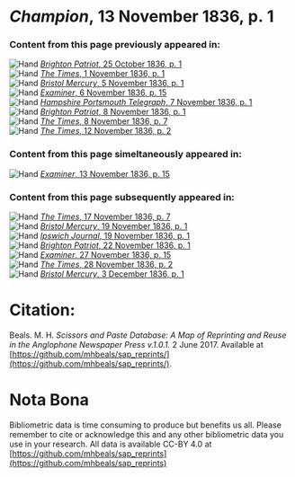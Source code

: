# *Champion*, 13 November 1836, p. 1  
  
### Content from this page previously appeared in:  
![Hand](http://scissorsandpaste.net/wp-content/uploads/2017/06/smallhandpointer.png) [*Brighton Patriot*, 25 October 1836, p. 1](https://mhbeals.github.io/sap_html/Brighton-Patriot/Brighton-Patriot-25-October-1836-p-1)  
![Hand](http://scissorsandpaste.net/wp-content/uploads/2017/06/smallhandpointer.png) [*The Times*, 1 November 1836, p. 1](https://mhbeals.github.io/sap_html/The-Times/The-Times-1-November-1836-p-1)  
![Hand](http://scissorsandpaste.net/wp-content/uploads/2017/06/smallhandpointer.png) [*Bristol Mercury*, 5 November 1836, p. 1](https://mhbeals.github.io/sap_html/Bristol-Mercury/Bristol-Mercury-5-November-1836-p-1)  
![Hand](http://scissorsandpaste.net/wp-content/uploads/2017/06/smallhandpointer.png) [*Examiner*, 6 November 1836, p. 15](https://mhbeals.github.io/sap_html/Examiner/Examiner-6-November-1836-p-15)  
![Hand](http://scissorsandpaste.net/wp-content/uploads/2017/06/smallhandpointer.png) [*Hampshire Portsmouth Telegraph*, 7 November 1836, p. 1](https://mhbeals.github.io/sap_html/Hampshire-Portsmouth-Telegraph/Hampshire-Portsmouth-Telegraph-7-November-1836-p-1)  
![Hand](http://scissorsandpaste.net/wp-content/uploads/2017/06/smallhandpointer.png) [*Brighton Patriot*, 8 November 1836, p. 1](https://mhbeals.github.io/sap_html/Brighton-Patriot/Brighton-Patriot-8-November-1836-p-1)  
![Hand](http://scissorsandpaste.net/wp-content/uploads/2017/06/smallhandpointer.png) [*The Times*, 8 November 1836, p. 7](https://mhbeals.github.io/sap_html/The-Times/The-Times-8-November-1836-p-7)  
![Hand](http://scissorsandpaste.net/wp-content/uploads/2017/06/smallhandpointer.png) [*The Times*, 12 November 1836, p. 2](https://mhbeals.github.io/sap_html/The-Times/The-Times-12-November-1836-p-2)  
  
### Content from this page simeltaneously appeared in:  
![Hand](http://scissorsandpaste.net/wp-content/uploads/2017/06/smallhandpointer.png) [*Examiner*, 13 November 1836, p. 15](https://mhbeals.github.io/sap_html/Examiner/Examiner-13-November-1836-p-15)  
  
### Content from this page subsequently appeared in:  
![Hand](http://scissorsandpaste.net/wp-content/uploads/2017/06/smallhandpointer.png) [*The Times*, 17 November 1836, p. 7](https://mhbeals.github.io/sap_html/The-Times/The-Times-17-November-1836-p-7)  
![Hand](http://scissorsandpaste.net/wp-content/uploads/2017/06/smallhandpointer.png) [*Bristol Mercury*, 19 November 1836, p. 1](https://mhbeals.github.io/sap_html/Bristol-Mercury/Bristol-Mercury-19-November-1836-p-1)  
![Hand](http://scissorsandpaste.net/wp-content/uploads/2017/06/smallhandpointer.png) [*Ipswich Journal*, 19 November 1836, p. 1](https://mhbeals.github.io/sap_html/Ipswich-Journal/Ipswich-Journal-19-November-1836-p-1)  
![Hand](http://scissorsandpaste.net/wp-content/uploads/2017/06/smallhandpointer.png) [*Brighton Patriot*, 22 November 1836, p. 1](https://mhbeals.github.io/sap_html/Brighton-Patriot/Brighton-Patriot-22-November-1836-p-1)  
![Hand](http://scissorsandpaste.net/wp-content/uploads/2017/06/smallhandpointer.png) [*Examiner*, 27 November 1836, p. 15](https://mhbeals.github.io/sap_html/Examiner/Examiner-27-November-1836-p-15)  
![Hand](http://scissorsandpaste.net/wp-content/uploads/2017/06/smallhandpointer.png) [*The Times*, 28 November 1836, p. 2](https://mhbeals.github.io/sap_html/The-Times/The-Times-28-November-1836-p-2)  
![Hand](http://scissorsandpaste.net/wp-content/uploads/2017/06/smallhandpointer.png) [*Bristol Mercury*, 3 December 1836, p. 1](https://mhbeals.github.io/sap_html/Bristol-Mercury/Bristol-Mercury-3-December-1836-p-1)  


# Citation: 

Beals. M. H. *Scissors and Paste Database: A Map of Reprinting and Reuse in the Anglophone Newspaper Press v.1.0.1.* 2 June 2017. Available at [https://github.com/mhbeals/sap_reprints/](https://github.com/mhbeals/sap_reprints/). 

# Nota Bona

Bibliometric data is time consuming to produce but benefits us all. Please remember to cite or acknowledge this and any other bibliometric data you use in your research. All data is available CC-BY 4.0 at [https://github.com/mhbeals/sap_reprints](https://github.com/mhbeals/sap_reprints)